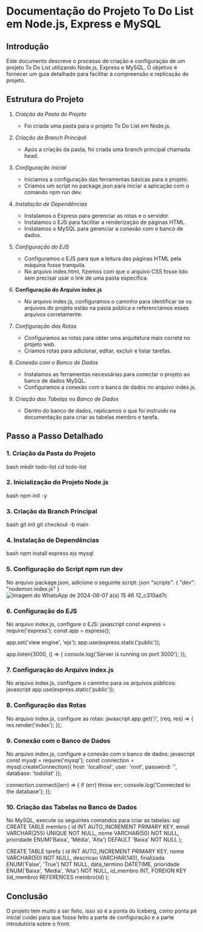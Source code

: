 # Documentação do Projeto To Do List em Node.js, Express e MySQL

## Introdução
Este documento descreve o processo de criação e configuração de um projeto To Do List utilizando Node.js, Express e MySQL. O objetivo é fornecer um guia detalhado para
facilitar a compreensão e replicação do projeto.

## Estrutura do Projeto
1. *Criação da Pasta do Projeto*
   - Foi criada uma pasta para o projeto To Do List em Node.js.

2. *Criação da Branch Principal*
   - Após a criação da pasta, foi criada uma branch principal chamada head.

3. *Configuração Inicial*
   - Iniciamos a configuração das ferramentas básicas para o projeto.
   - Criamos um script no package.json para iniciar a aplicação com o comando npm run dev.

4. *Instalação de Dependências*
   - Instalamos o Express para gerenciar as rotas e o servidor.
   - Instalamos o EJS para facilitar a renderização de páginas HTML.
   - Instalamos o MySQL para gerenciar a conexão com o banco de dados.

5. *Configuração do EJS*
   - Configuramos o EJS para que a leitura das páginas HTML pela máquina fosse tranquila.
   - No arquivo index.html, fizemos com que o arquivo CSS fosse lido sem precisar usar o link de uma pasta específica.

6. **Configuração do Arquivo index.js**
   - No arquivo index.js, configuramos o caminho para identificar se os arquivos do projeto estão na pasta pública e referenciamos esses arquivos corretamente.

7. *Configuração das Rotas*
   - Configuramos as rotas para obter uma arquitetura mais correta no projeto web.
   - Criamos rotas para adicionar, editar, excluir e listar tarefas.

8. *Conexão com o Banco de Dados*
   - Instalamos as ferramentas necessárias para conectar o projeto ao banco de dados MySQL.
   - Configuramos a conexão com o banco de dados no arquivo index.js.

9. *Criação das Tabelas no Banco de Dados*
   - Dentro do banco de dados, replicamos o que foi instruído na documentação para criar as tabelas membro e tarefa.

## Passo a Passo Detalhado

### 1. Criação da Pasta do Projeto
bash
mkdir todo-list
cd todo-list


### 2. Inicialização do Projeto Node.js
bash
npm init -y


### 3. Criação da Branch Principal
bash
git init
git checkout -b main


### 4. Instalação de Dependências
bash
npm install express ejs mysql


### 5. Configuração do Script npm run dev
No arquivo package.json, adicione o seguinte script:
json
"scripts": {
  "dev": "nodemon index.js"
}
![Imagem do WhatsApp de 2024-06-07 à(s) 15 46 12_c310ad7c](https://github.com/LucasTavara/To-do-List/assets/141084109/3043938e-2a76-47f8-a04f-0632d24afb2b)


### 6. Configuração do EJS
No arquivo index.js, configure o EJS:
javascript
const express = require('express');
const app = express();

app.set('view engine', 'ejs');
app.use(express.static('public'));

app.listen(3000, () => {
  console.log('Server is running on port 3000');
});


### 7. Configuração do Arquivo index.js
No arquivo index.js, configure o caminho para os arquivos públicos:
javascript
app.use(express.static('public'));


### 8. Configuração das Rotas
No arquivo index.js, configure as rotas:
javascript
app.get('/', (req, res) => {
  res.render('index');
});


### 9. Conexão com o Banco de Dados
No arquivo index.js, configure a conexão com o banco de dados:
javascript
const mysql = require('mysql');
const connection = mysql.createConnection({
  host: 'localhost',
  user: 'root',
  password: '',
  database: 'todolist'
});

connection.connect((err) => {
  if (err) throw err;
  console.log('Connected to the database');
});


### 10. Criação das Tabelas no Banco de Dados
No MySQL, execute os seguintes comandos para criar as tabelas:
sql
CREATE TABLE membro (
    id INT AUTO_INCREMENT PRIMARY KEY,
    email VARCHAR(255) UNIQUE NOT NULL,
    nome VARCHAR(50) NOT NULL,
    prioridade ENUM('Baixa', 'Média', 'Alta') DEFAULT 'Baixa' NOT NULL
);

CREATE TABLE tarefa (
    id INT AUTO_INCREMENT PRIMARY KEY,
    nome VARCHAR(50) NOT NULL,
    descricao VARCHAR(140),
    finalizada ENUM('False', 'True') NOT NULL,
    data_termino DATETIME,
    prioridade ENUM('Baixa', 'Media', 'Alta') NOT NULL,
    id_membro INT,
    FOREIGN KEY (id_membro) REFERENCES membro(id)
);


## Conclusão
O projeto tem muito a ser feito, isso só é a ponta do Iceberg, como ponta pé inicial cuidei para que fosse feito a parte de configuração e a parte introdutória sobre o front.
